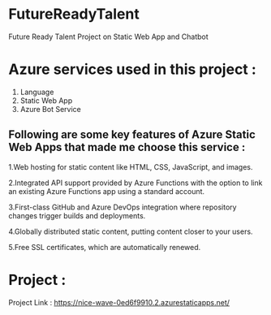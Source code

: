 # FutureReadyTalent
Future Ready Talent Project on Static Web App and Chatbot

# Azure services used in this project :

1. Language
2. Static Web App
3. Azure Bot Service

Following are some key features of Azure Static Web Apps that made me choose this service :
------------------------------------------------------------------------------------------

1.Web hosting for static content like HTML, CSS, JavaScript, and images.

2.Integrated API support provided by Azure Functions with the option to link an existing Azure Functions app using a standard account.

3.First-class GitHub and Azure DevOps integration where repository changes trigger builds and deployments.

4.Globally distributed static content, putting content closer to your users.

5.Free SSL certificates, which are automatically renewed.

# Project : 

Project Link : https://nice-wave-0ed6f9910.2.azurestaticapps.net/
